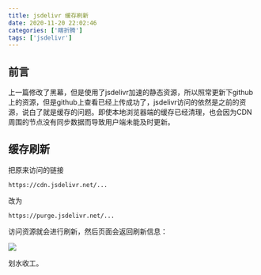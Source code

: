 ```yaml
---
title: jsdelivr 缓存刷新
date: 2020-11-20 22:02:46
categories: ['瞎折腾']
tags: ['jsdelivr']
---
```


## 前言

​	上一篇修改了黑幕，但是使用了jsdelivr加速的静态资源，所以照常更新下github上的资源，但是github上查看已经上传成功了，jsdelivr访问的依然是之前的资源，说白了就是缓存的问题。即使本地浏览器端的缓存已经清理，也会因为CDN周围的节点没有同步数据而导致用户端未能及时更新。

## 缓存刷新

把原来访问的链接

`https://cdn.jsdelivr.net/...`

改为

`https://purge.jsdelivr.net/...`

访问资源就会进行刷新，然后页面会返回刷新信息：

![](https://cdn.jsdelivr.net/gh/penginman/PicBed@master/artical/20201120222419.png)

划水收工。